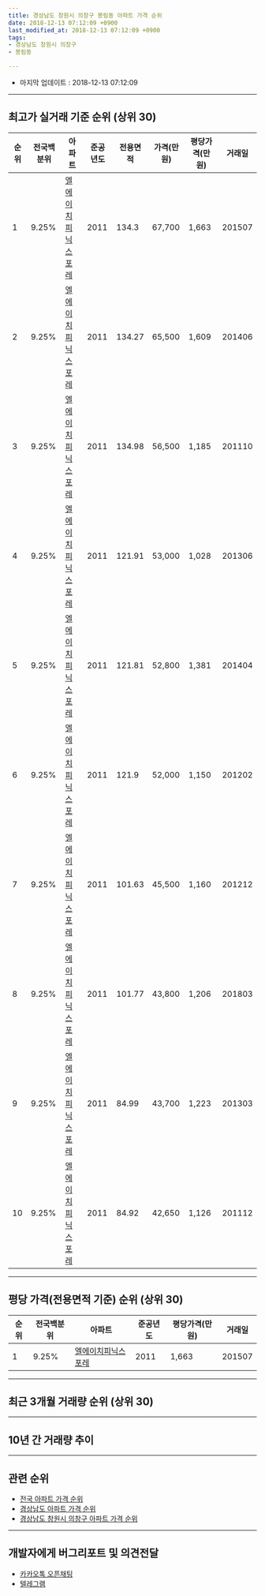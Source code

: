 ```yaml
---
title: 경상남도 창원시 의창구 봉림동 아파트 가격 순위
date: 2018-12-13 07:12:09 +0900
last_modified_at: 2018-12-13 07:12:09 +0900
tags:
- 경상남도 창원시 의창구
- 봉림동

---
```


* 마지막 업데이트 : 2018-12-13 07:12:09

---

## 최고가 실거래 기준 순위 (상위 30)


|순위|전국백분위|아파트|준공년도|전용면적|가격(만원)|평당가격(만원)|거래일|
|---|---|---|---|---|---|---|---|
|1|9.25%|[엘에이치피닉스포레](https://search.naver.com/search.naver?query=%EA%B2%BD%EC%83%81%EB%82%A8%EB%8F%84+%EC%B0%BD%EC%9B%90%EC%8B%9C+%EC%9D%98%EC%B0%BD%EA%B5%AC+%EB%B4%89%EB%A6%BC%EB%8F%99+%EC%97%98%EC%97%90%EC%9D%B4%EC%B9%98%ED%94%BC%EB%8B%89%EC%8A%A4%ED%8F%AC%EB%A0%88)|2011|134.3|67,700|1,663|201507|
|2|9.25%|[엘에이치피닉스포레](https://search.naver.com/search.naver?query=%EA%B2%BD%EC%83%81%EB%82%A8%EB%8F%84+%EC%B0%BD%EC%9B%90%EC%8B%9C+%EC%9D%98%EC%B0%BD%EA%B5%AC+%EB%B4%89%EB%A6%BC%EB%8F%99+%EC%97%98%EC%97%90%EC%9D%B4%EC%B9%98%ED%94%BC%EB%8B%89%EC%8A%A4%ED%8F%AC%EB%A0%88)|2011|134.27|65,500|1,609|201406|
|3|9.25%|[엘에이치피닉스포레](https://search.naver.com/search.naver?query=%EA%B2%BD%EC%83%81%EB%82%A8%EB%8F%84+%EC%B0%BD%EC%9B%90%EC%8B%9C+%EC%9D%98%EC%B0%BD%EA%B5%AC+%EB%B4%89%EB%A6%BC%EB%8F%99+%EC%97%98%EC%97%90%EC%9D%B4%EC%B9%98%ED%94%BC%EB%8B%89%EC%8A%A4%ED%8F%AC%EB%A0%88)|2011|134.98|56,500|1,185|201110|
|4|9.25%|[엘에이치피닉스포레](https://search.naver.com/search.naver?query=%EA%B2%BD%EC%83%81%EB%82%A8%EB%8F%84+%EC%B0%BD%EC%9B%90%EC%8B%9C+%EC%9D%98%EC%B0%BD%EA%B5%AC+%EB%B4%89%EB%A6%BC%EB%8F%99+%EC%97%98%EC%97%90%EC%9D%B4%EC%B9%98%ED%94%BC%EB%8B%89%EC%8A%A4%ED%8F%AC%EB%A0%88)|2011|121.91|53,000|1,028|201306|
|5|9.25%|[엘에이치피닉스포레](https://search.naver.com/search.naver?query=%EA%B2%BD%EC%83%81%EB%82%A8%EB%8F%84+%EC%B0%BD%EC%9B%90%EC%8B%9C+%EC%9D%98%EC%B0%BD%EA%B5%AC+%EB%B4%89%EB%A6%BC%EB%8F%99+%EC%97%98%EC%97%90%EC%9D%B4%EC%B9%98%ED%94%BC%EB%8B%89%EC%8A%A4%ED%8F%AC%EB%A0%88)|2011|121.81|52,800|1,381|201404|
|6|9.25%|[엘에이치피닉스포레](https://search.naver.com/search.naver?query=%EA%B2%BD%EC%83%81%EB%82%A8%EB%8F%84+%EC%B0%BD%EC%9B%90%EC%8B%9C+%EC%9D%98%EC%B0%BD%EA%B5%AC+%EB%B4%89%EB%A6%BC%EB%8F%99+%EC%97%98%EC%97%90%EC%9D%B4%EC%B9%98%ED%94%BC%EB%8B%89%EC%8A%A4%ED%8F%AC%EB%A0%88)|2011|121.9|52,000|1,150|201202|
|7|9.25%|[엘에이치피닉스포레](https://search.naver.com/search.naver?query=%EA%B2%BD%EC%83%81%EB%82%A8%EB%8F%84+%EC%B0%BD%EC%9B%90%EC%8B%9C+%EC%9D%98%EC%B0%BD%EA%B5%AC+%EB%B4%89%EB%A6%BC%EB%8F%99+%EC%97%98%EC%97%90%EC%9D%B4%EC%B9%98%ED%94%BC%EB%8B%89%EC%8A%A4%ED%8F%AC%EB%A0%88)|2011|101.63|45,500|1,160|201212|
|8|9.25%|[엘에이치피닉스포레](https://search.naver.com/search.naver?query=%EA%B2%BD%EC%83%81%EB%82%A8%EB%8F%84+%EC%B0%BD%EC%9B%90%EC%8B%9C+%EC%9D%98%EC%B0%BD%EA%B5%AC+%EB%B4%89%EB%A6%BC%EB%8F%99+%EC%97%98%EC%97%90%EC%9D%B4%EC%B9%98%ED%94%BC%EB%8B%89%EC%8A%A4%ED%8F%AC%EB%A0%88)|2011|101.77|43,800|1,206|201803|
|9|9.25%|[엘에이치피닉스포레](https://search.naver.com/search.naver?query=%EA%B2%BD%EC%83%81%EB%82%A8%EB%8F%84+%EC%B0%BD%EC%9B%90%EC%8B%9C+%EC%9D%98%EC%B0%BD%EA%B5%AC+%EB%B4%89%EB%A6%BC%EB%8F%99+%EC%97%98%EC%97%90%EC%9D%B4%EC%B9%98%ED%94%BC%EB%8B%89%EC%8A%A4%ED%8F%AC%EB%A0%88)|2011|84.99|43,700|1,223|201303|
|10|9.25%|[엘에이치피닉스포레](https://search.naver.com/search.naver?query=%EA%B2%BD%EC%83%81%EB%82%A8%EB%8F%84+%EC%B0%BD%EC%9B%90%EC%8B%9C+%EC%9D%98%EC%B0%BD%EA%B5%AC+%EB%B4%89%EB%A6%BC%EB%8F%99+%EC%97%98%EC%97%90%EC%9D%B4%EC%B9%98%ED%94%BC%EB%8B%89%EC%8A%A4%ED%8F%AC%EB%A0%88)|2011|84.92|42,650|1,126|201112|


---

## 평당 가격(전용면적 기준) 순위 (상위 30)


|순위|전국백분위|아파트|준공년도|평당가격(만원)|거래일|
|---|---|---|---|---|---|
|1|9.25%|[엘에이치피닉스포레](https://search.naver.com/search.naver?query=%EA%B2%BD%EC%83%81%EB%82%A8%EB%8F%84+%EC%B0%BD%EC%9B%90%EC%8B%9C+%EC%9D%98%EC%B0%BD%EA%B5%AC+%EB%B4%89%EB%A6%BC%EB%8F%99+%EC%97%98%EC%97%90%EC%9D%B4%EC%B9%98%ED%94%BC%EB%8B%89%EC%8A%A4%ED%8F%AC%EB%A0%88)|2011|1,663|201507|


---

## 최근 3개월 거래량 순위 (상위 30)


<div style="width:100%;">
    <canvas id="deal_count_ranking" height="250"></canvas>
</div>


<script>
new Chart(document.getElementById("deal_count_ranking"), {
    type: 'horizontalBar',
    data: {
        labels: ['엘에이치피닉스포레'],
        datasets: [{
            label: '실거래 수',
            data: [2],
            borderColor: "rgba(255, 0, 128, 1)",
            backgroundColor: "rgba(255, 0, 128, 0.5)",
            fill: false,
        }]
    },
    options: {
        responsive: true,
        title: {
            display: true,
            text: '최근 3개월 거래량 순위'
        },
        tooltips: {
            mode: 'index',
            intersect: false,
            callbacks: {
                title: function(tooltipItems, data) {
                    return "실거래 수:";
                },
                label: function(tooltipItem, data) {
                    return data.labels[tooltipItem.index] + ": " + tooltipItem.xLabel;
                }
            }
        },
        hover: {
            mode: 'nearest',
            intersect: true
        },
        scales: {
            xAxes: [{
                display: true,
                scaleLabel: {
                    display: true,
                    labelString: '실거래 수'
                },
                ticks: {
                    suggestedMin: 0,
                }
            }],
            yAxes: [{
                display: true,
                ticks: {
                    autoSkip: false,
                    callback: function(value, index, values) {
                        if (value.length > 15)
                            return value.substr(0, 13) + "...";
                        else
                            return value;
                    }
                },
                scaleLabel: {
                    display: false,
                }
            }]
        }
    }
});

</script>


---

## 10년 간 거래량 추이


<div style="width:100%;">
    <canvas id="deal_progress" height="250"></canvas>
</div>

<script>
new Chart(document.getElementById("deal_progress"), {
    type: 'line',
    data: {
        labels: ['200812','200901','200902','200903','200904','200905','200906','200907','200908','200909','200910','200911','200912','201001','201002','201003','201004','201005','201006','201007','201008','201009','201010','201011','201012','201101','201102','201103','201104','201105','201106','201107','201108','201109','201110','201111','201112','201201','201202','201203','201204','201205','201206','201207','201208','201209','201210','201211','201212','201301','201302','201303','201304','201305','201306','201307','201308','201309','201310','201311','201312','201401','201402','201403','201404','201405','201406','201407','201408','201409','201410','201411','201412','201501','201502','201503','201504','201505','201506','201507','201508','201509','201510','201511','201512','201601','201602','201603','201604','201605','201606','201607','201608','201609','201610','201611','201612','201701','201702','201703','201704','201705','201706','201707','201708','201709','201710','201711','201712','201801','201802','201803','201804','201805','201806','201807','201808','201809','201810','201811','201812'],
        datasets: [{
            label: '실거래 수',
            pointRadius: 1,
            data: [0, 0, 0, 0, 0, 0, 0, 0, 0, 0, 0, 0, 0, 0, 0, 0, 0, 0, 0, 0, 0, 0, 0, 0, 0, 0, 0, 0, 0, 0, 0, 0, 0, 0, 5, 4, 10, 4, 5, 1, 0, 1, 0, 1, 0, 0, 0, 2, 2, 1, 3, 2, 2, 1, 5, 0, 0, 2, 4, 4, 4, 1, 2, 10, 1, 4, 5, 1, 4, 5, 3, 2, 2, 2, 2, 4, 1, 5, 4, 4, 1, 6, 4, 2, 0, 2, 0, 3, 2, 1, 1, 3, 2, 3, 0, 4, 1, 2, 1, 2, 0, 0, 1, 0, 1, 0, 2, 0, 0, 0, 0, 1, 0, 1, 0, 0, 2, 1, 1, 1, 0],
            borderColor: "rgba(255, 201, 14, 1)",
            backgroundColor: "rgba(255, 201, 14, 0.5)",
            fill: true,
        }]
    },
    options: {
        responsive: true,
        title: {
            display: true,
            text: '10년간 거래량 추이'
        },
        tooltips: {
            mode: 'index',
            intersect: false,
        },
        hover: {
            mode: 'nearest',
            intersect: true
        },
        scales: {
            xAxes: [{
                display: true,
                scaleLabel: {
                    display: true,
                    labelString: '년/월'
                }
            }],
            yAxes: [{
                display: true,
                ticks: {
                    suggestedMin: 0,
                },
                scaleLabel: {
                    display: true,
                    labelString: '실거래 수'
                }
            }]
        }
    }
});

</script>


---

## 관련 순위

- [전국 아파트 가격 순위](https://inasie.github.io/apt-ranking/전국)
- [경상남도 아파트 가격 순위](https://inasie.github.io/apt-ranking/경상남도)
- [경상남도 창원시 의창구 아파트 가격 순위](https://inasie.github.io/apt-ranking/경상남도-창원시-의창구)


---

## 개발자에게 버그리포트 및 의견전달

- [카카오톡 오픈채팅](https://open.kakao.com/o/gLJUAP4)
- [텔레그램](https://t.me/inasie)

